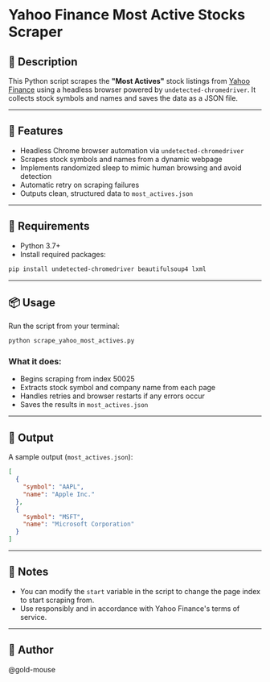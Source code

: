# Yahoo Finance Most Active Stocks Scraper

## 📄 Description
This Python script scrapes the **"Most Actives"** stock listings from [Yahoo Finance](https://finance.yahoo.com/research-hub/screener/most_actives) using a headless browser powered by `undetected-chromedriver`. It collects stock symbols and names and saves the data as a JSON file.

---

## 🚀 Features
- Headless Chrome browser automation via `undetected-chromedriver`
- Scrapes stock symbols and names from a dynamic webpage
- Implements randomized sleep to mimic human browsing and avoid detection
- Automatic retry on scraping failures
- Outputs clean, structured data to `most_actives.json`

---

## 🧰 Requirements

- Python 3.7+
- Install required packages:

```bash
pip install undetected-chromedriver beautifulsoup4 lxml
```

---

## 📦 Usage

Run the script from your terminal:

```bash
python scrape_yahoo_most_actives.py
```

### What it does:
- Begins scraping from index 50025
- Extracts stock symbol and company name from each page
- Handles retries and browser restarts if any errors occur
- Saves the results in `most_actives.json`

---

## 📁 Output

A sample output (`most_actives.json`):

```json
[
  {
    "symbol": "AAPL",
    "name": "Apple Inc."
  },
  {
    "symbol": "MSFT",
    "name": "Microsoft Corporation"
  }
]
```

---

## 📝 Notes

- You can modify the `start` variable in the script to change the page index to start scraping from.
- Use responsibly and in accordance with Yahoo Finance's terms of service.

---

## 👤 Author

@gold-mouse
